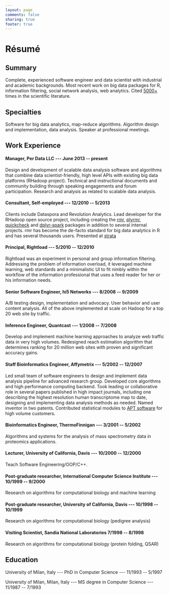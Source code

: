```yaml
---
layout: page
comments: false
sharing: true
footer: true
---
```


<h1 class="post-title">Résumé</h1>		

## Summary
Complete, experienced software engineer and data scientist with industrial and academic backgrounds. Most recent work on big data packages for R, information filtering, social network analysis, web analytics. Cited [5000+](http://scholar.google.com/citations?user=uNAgLfwAAAAJ) times in the scientific literature.

## Specialties
Software for big data analytics, map-reduce algorithms. Algorithm design and implementation, data analysis. Speaker at professional meetings.

## Work Experience

#### Manager, Per Data LLC --- June 2013 -- present

Design and development of scalable data analysis software and algorithms that combine data scientist-friendly, high level APIs with existing big data platforms (RHadoop project). Technical and instructional documents and community building through speaking engagements and forum participation. Research and analysis as related to scalable data analysis.

#### Consultant, Self-employed --- 12/2010 -- 5/2013
Clients include Dataspora and Revolution Analytics. Lead developer for the RHadoop open source project, including creating the [rmr](https::/github.con/RevolutionAnalytics/rmr2), [plyrmr](https::/github.con/RevolutionAnalytics/plyrmr), [quickcheck](https::/github.con/RevolutionAnalytics/quickcheck) and [dplyr-spark](https::/github.con/RevolutionAnalytics/dplyr-spark) packages in addition to several internal projects. rmr has become the de-facto standard for big data analytics in R and has several thousands users. Presented at [strata](http://www.youtube.com/watch?v=DW8ISErV_4s)

#### Principal, Rightload --- 5/2010 -- 12/2010
Rightload was an experiment in personal and group information filtering. Addressing the problem of information overload, it leveraged machine learning, web standards and a minimalistic UI to fit nimbly within the workflow of the information professional that uses a feed reader for her or his information needs.

#### Senior Software Engineer, hi5 Networks ---  8/2008 -- 9/2009
A/B testing design, implementation and advocacy. User behavior and user content analysis. All of the above implemented at scale on Hadoop for a top 20 web site by traffic.

#### Inference Engineer, Quantcast --- 1/2008 -- 7/2008
Develop and implement machine learning approaches to analyze web traffic data in very high volumes. Redesigned reach estimation algorithm that determines ranking for 20 million web sites with proven and significant accuracy gains.

#### Staff Bioinformatics Engineer, Affymetrix --- 5/2002 -- 12/2007
Led small team of software engineers to design and implement data analysis pipeline for advanced research group. Developed core algorithms and high performance computing backend. Took leading or collaborative role in several papers published in high impact journals, including one describing the highest resolution human transcriptome map to date, designing and implementing data analysis methods as needed. Named inventor in two patents. Contributed statistical modules to [APT software](http://www.affymetrix.com/estore/partners_programs/programs/developer/tools/powertools.affx) for high volume customers.

#### Bioinformatics Engineer, ThermoFinnigan --- 3/2001 -- 5/2002
Algorithms and systems for the analysis of mass spectrometry data in proteomics applications.

#### Lecturer, University of California, Davis --- 10/2000 -- 12/2000
Teach Software Engineering/OOP/C++.

#### Post-graduate researcher, International Computer Science Institute --- 10/1999 -- 9/2000
Research on algorithms for computational biology and machine learning

#### Post-graduate researcher, University of California, Davis --- 10/1998 -- 10/1999
Research on algorithms for computational biology (pedigree analysis)

#### Visiting Scientist, Sandia National Laboratories 7/1998 -- 8/1998
Research on algorithms for computational biology (protein folding, QSAR)

## Education
University of Milan, Italy --- PhD in Computer Science --- 11/1993 -- 5/1997

University of Milan, Milan, Italy --- MS degree in Computer Science --- 11/1987 -- 7/1993

